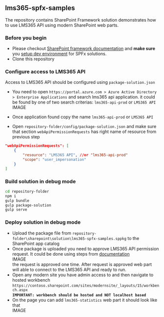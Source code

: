 ## lms365-spfx-samples

The repository contains SharePoint Framework solution demonstrates how to use LMS365 API using modern SharePoint web parts.

### Before you begin

* Please checkout [SharePoint framework documentation](https://docs.microsoft.com/en-us/sharepoint/dev/spfx/sharepoint-framework-overview) and **make sure** you [setup dev environment](https://docs.microsoft.com/en-us/sharepoint/dev/spfx/set-up-your-development-environment) for SPFx solutions.  
* Clone this repository

### Configure access to LMS365 API
Access to LMS365 API should be configured using `package-solution.json` 
* You need to open `https://portal.azure.com > Azure Active Directory > Enterprise Applications` and search lms365 api application. it could be found by one of two search criterias: `lms365-api-prod` or `LMS365 API`
IMAGE

* Once application found copy the name `lms365-api-prod` or `LMS365 API`

* Open `repository-folder/config/package-solution.json`
and make sure that section `webApiPermissionRequests` has right name of resource from previous step
```json
"webApiPermissionRequests": [
    {
        "resource": "LMS365 API", //or "lms365-api-prod"
        "scope": "user_impersonation"
    }
]
```

### Build solution in debug mode

```bash
cd repository-folder
npm i
gulp bundle
gulp package-solution
gulp serve
```

### Deploy solution in debug mode

* Upload the package file from `repository-folder\sharepoint\solution\lms365-spfx-samples.sppkg` to the SharePoint app catalog
* Once package is uploaded you need to approve LMS365 API permission request. It could be done using steps from [documentation](https://docs.microsoft.com/en-us/sharepoint/dev/spfx/use-aadhttpclient#manage-permission-requests)  
IMAGE  
the request is approved one time. After request is approved web part will able to connect to the LMS365 API and ready to run.
* Open any modern site you have admin access to and then navigate to hosted workbench `https://contoso.sharepoint.com/sites/modernsite/_layouts/15/workbench.aspx`  
**`IMPORTANT: workbench should be hosted and NOT localhost based`**
* On the page you can add `lms365-statistics` web part it should look like that  
IMAGE
